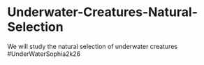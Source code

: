 # Underwater-Creatures-Natural-Selection
We will study the natural selection of underwater creatures #UnderWaterSophia2k26
